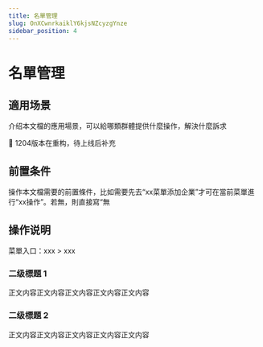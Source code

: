 ```yaml
---
title: 名單管理
slug: OnXCwnrkaiklY6kjsNZcyzgYnze
sidebar_position: 4
---
```



# 名單管理

## 適用场景

介绍本文檔的應用場景，可以給哪類群體提供什麼操作，解決什麼訴求

<div class="callout callout-bg-2 callout-border-2">
<p>📌 1204版本在重构，待上线后补充</p>
</div>

## 前置条件

操作本文檔需要的前置條件，比如需要先去“xx菜單添加企業”才可在當前菜單進行“xx操作”。若無，則直接寫“無

## 操作说明

菜單入口：xxx  &gt; xxx

### 二级標題 1

正文内容正文内容正文内容正文内容正文内容

### 二级標題 2

正文内容正文内容正文内容正文内容正文内容

